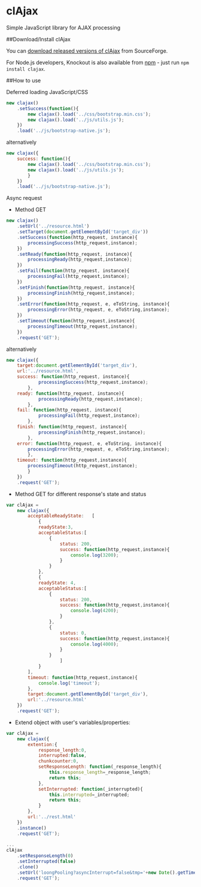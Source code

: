 clAjax
=======

Simple JavaScript library for AJAX processing

##Download/Install clAjax

You can [download released versions of clAjax](https://sourceforge.net/projects/clajax) from SourceForge.

For Node.js developers, Knockout is also available from [npm](https://npmjs.org/) - just run `npm install clajax`.

##How to use

Deferred loading JavaScript/CSS
```javascript
new clajax()
	.setSuccess(function(){			
		new clajax().load('../css/bootstrap.min.css');
		new clajax().load('../js/utils.js'); 						
	})
	.load('../js/bootstrap-native.js');
```
alternatively
```javascript
new clajax({
	success: function(){			
		new clajax().load('../css/bootstrap.min.css');
		new clajax().load('../js/utils.js'); 						
		}
	})
	.load('../js/bootstrap-native.js');
```

Async request
- Method GET
```javascript
new clajax()
	.setUrl('../resource.html')
	.setTarget(document.getElementById('target_div'))
	.setSuccess(function(http_request, instance){			
		processingSuccess(http_request,instance); 						
	})
	.setReady(function(http_request, instance){			
		processingReady(http_request,instance); 						
	})
	.setFail(function(http_request, instance){			
		processingFail(http_request,instance); 						
	})
	.setFinish(function(http_request, instance){			
		processingFinish(http_request,instance); 						
	})
	.setError(function(http_request, e, eToString, instance){			
		processingError(http_request, e, eToString,instance); 						
	})
	.setTimeout(function(http_request,instance){			
		processingTimeout(http_request,instance); 						
	})
	.request('GET');
```
alternatively
```javascript
new clajax({
	target:document.getElementById('target_div'),
	url:'../resource.html',
	success: function(http_request, instance){			
			processingSuccess(http_request,instance); 						
		},
	ready: function(http_request, instance){			
			processingReady(http_request,instance); 						
		},
	fail: function(http_request, instance){			
			processingFail(http_request,instance); 						
		},
	finish: function(http_request, instance){			
			processingFinish(http_request,instance); 						
		},
	error: function(http_request, e, eToString, instance){			
		processingError(http_request, e, eToString,instance); 						
		},
	timeout: function(http_request,instance){			
		processingTimeout(http_request,instance); 						
		}	
	})
	.request('GET');
```
- Method GET for different response's state and status
```javascript
var clAjax = 
	new clajax({
		acceptableReadyState:	[
			{
			readyState:3,
			acceptableStatus:[
				{
					status:	200,
					success: function(http_request,instance){ 			
						console.log(3200);
					}
			 	}													 	]
			},
			{
			readyState: 4,
			acceptableStatus:[
			 	{
			 		status:	200,
			 		success: function(http_request,instance){ 	
						console.log(4200);
					}
			 	},
			 	{
			 		status:	0,
			 		success: function(http_request,instance){ 			
						console.log(4000);
					}
			 	}	
				 	]
			}		
		],
		timeout: function(http_request,instance){
			console.log('timeout');
		},
		target:document.getElementById('target_div'),
		url:'../resource.html'
	})
	.request('GET');

```
- Extend object with user's variables/properties:
```javascript
var clAjax = 
	new clajax({
		extention:{
			response_length:0,
			interrupted:false,
			chunkcounter:0,
			setResponseLength: function(_response_length){
				this.response_length=_response_length;
				return this;
			},							
			setInterrupted: function(_interrupted){
				this.interrupted=_interrupted;
				return this;
			}
		},
		url:'../rest.html'
	})
	.instance()
	.request('GET');
	
...
clAjax
	.setResponseLength(0)
	.setInterrupted(false)
	.clone()
	.setUrl('loongPooling?asyncInterrupt=false&tmp='+new Date().getTime())
	.request('GET');
```

